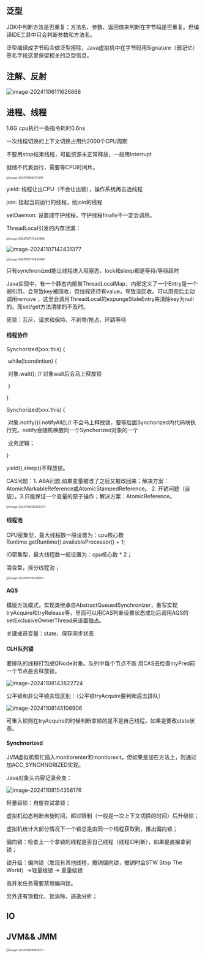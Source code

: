 ## 泛型

JDK中判断方法是否重复：方法名、参数、返回值来判断在字节码是否重复。但编译IDE工具中只会判断参数和方法名。

泛型编译成字节码会做泛型擦除，Java虚拟机中在字节码用Signature（弱记忆）签名字段这里保留相关的泛型信息。



## 注解、反射

![image-20241106111626868](.asserts/image-20241106111626868.png)



## 进程、线程

1.6G cpu执行一条指令耗时0.6ns

一次线程切换的上下文切换占用约2000个CPU周期

不要用stop结束线程，可能资源未正常释放，一般用Interrupt

就绪不代表运行，需要等CPU时间片。

<img src=".asserts/image-20241106163113351.png" alt="image-20241106163113351" style="zoom:50%;" />

yield: 线程让出CPU（不会让出锁），操作系统再去选线程

join: 挂起当前运行的线程，给join的线程

setDaemon: 设置成守护线程，守护线程finally不一定会调用。



ThreadLocal引发的内存泄漏：

<img src=".asserts/image-20241107172445896.png" alt="image-20241107172445896" style="zoom:50%;" />

![image-20241107142431377](.asserts/image-20241107142431377.png)

<img src=".asserts/image-20241107170435064.png" alt="image-20241107170435064" style="zoom:50%;" />

只有synchronized能让线程进入阻塞态，lock和sleep都是等待/等待超时



Java实现中，有一个静态内部类ThreadLocalMap，内部定义了一个Entry是一个弱引用。会导致key被回收，但线程还持有value，导致没回收。可以用完后主动调用remove ，这里会调用ThreadLocal的expungeStaleEntry来清除key为null的。而set/get方法清除的不及时。



死锁：互斥、请求和保持、不剥夺/抢占、环路等待

#### 线程协作

Synchorized(xxx.this) {

​	while(!condintion) {

​		对象.wait();	// 对象wait后会马上释放锁

​	}

}

Synchorized(xxx.this) {

​	对象.notify()/.notifyAll();// 不会马上释放锁，要等后面Synchorized内代码块执行完。notify会随机唤醒同一个Synchorized对象的一个

​	业务逻辑；

}

yield(),sleep()不释放锁。



CAS问题：1.  ABA问题,如果变量被改了之后又被改回来；解决方案：AtomicMarkableReference或AtomicStampedReference。 2. 开销问题（自旋）。3.只能保证一个变量的原子操作；解决方案：AtomicReference。

<img src=".asserts/image-20241108092409337.png" alt="image-20241108092409337" style="zoom:50%;" />



#### 线程池

CPU密集型，最大线程数一般设置为：cpu核心数Runtime.getRuntime().availableProcessor() + 1;

IO密集型，最大线程数一般设置为：cpu核心数 * 2；

混合型，拆分线程池；

<img src=".asserts/image-20241107193109091.png" alt="image-20241107193109091" style="zoom:50%;" />



#### AQS

模版方法模式，实现类继承自AbstractQueuedSynchronizer，重写实现tryAcquire和tryRelease等，里面可以用CAS判断设置状态成功后调用AQS的setExclusiveOwnerThread来设置独占。

关键成员变量：state，保存同步状态



#### CLH队列锁

要排队的线程打包成QNode对象。队列中每个节点不断 用CAS去检查myPred前一个节点是否释放锁。

![image-20241108143822724](.asserts/image-20241108143822724.png)

公平锁和非公平锁实现区别：（公平锁tryAcquire要判断后去排队）

![image-20241108145106906](.asserts/image-20241108145106906.png)

可重入锁则在tryAcquire的时候判断拿锁的是不是自己线程，如果是要改state状态。



#### Synchnorized

JVM虚拟机帮忙插入montiorenter和montiorexit。但如果是加在方法上，则通过加ACC_SYNCHNORIZED实现。

Java对象头内容记录会变：

![image-20241108154358176](.asserts/image-20241108154358176.png)

轻量级锁：自旋尝试拿锁；

虚拟机动态判断自旋时间，超过限制（一般是一次上下文切换的时间）后升级锁；

虚拟机统计大部分情况下一个锁总是由同一个线程获取到，推出偏向锁；

偏向锁：检查上一个拿锁的线程是否自己线程（线程ID判断），如果是直接拿到锁；

锁升级：偏向锁（发现有其他线程，撤销偏向锁，撤销时会STW Stop The World）->轻量级锁 -> 重量级锁

高并发任务需要禁用偏向锁。

另外还有锁粗化、锁消除、逃逸分析；



## IO





## JVM&& JMM

<img src=".asserts/image-20241108185835177.png" alt="image-20241108185835177" style="zoom:50%;" />



## 
